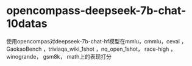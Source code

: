 # opencompass-deepseek-7b-chat-10datas
使用opencompas对deepseek-7b-chat-hf模型在mmlu，cmmlu，ceval ，GaokaoBench ，triviaqa_wiki_1shot ，nq_open_1shot， race-high ，winogrande， gsm8k， math上的表现打分
